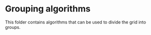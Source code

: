 
# Grouping algorithms

This folder contains algorithms that can be used to divide the grid into groups.